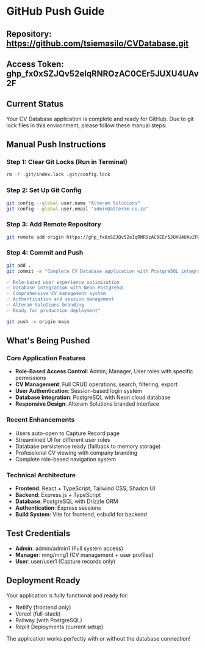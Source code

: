 # GitHub Push Guide

## Repository: https://github.com/tsiemasilo/CVDatabase.git
## Access Token: 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

## Current Status
Your CV Database application is complete and ready for GitHub. Due to git lock files in this environment, please follow these manual steps:

## Manual Push Instructions

### Step 1: Clear Git Locks (Run in Terminal)
```bash
rm -f .git/index.lock .git/config.lock
```

### Step 2: Set Up Git Config
```bash
git config --global user.name "Alteram Solutions"
git config --global user.email "admin@alteram.co.za"
```

### Step 3: Add Remote Repository
```bash
git remote add origin https://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@github.com/tsiemasilo/CVDatabase.git
```

### Step 4: Commit and Push
```bash
git add .
git commit -m "Complete CV Database application with PostgreSQL integration

✅ Role-based user experience optimization
✅ Database integration with Neon PostgreSQL
✅ Comprehensive CV management system  
✅ Authentication and session management
✅ Alteram Solutions branding
✅ Ready for production deployment"

git push -u origin main
```

## What's Being Pushed

### Core Application Features
- **Role-Based Access Control**: Admin, Manager, User roles with specific permissions
- **CV Management**: Full CRUD operations, search, filtering, export
- **User Authentication**: Session-based login system
- **Database Integration**: PostgreSQL with Neon cloud database
- **Responsive Design**: Alteram Solutions branded interface

### Recent Enhancements
- Users auto-open to Capture Record page
- Streamlined UI for different user roles
- Database persistence ready (fallback to memory storage)
- Professional CV viewing with company branding
- Complete role-based navigation system

### Technical Architecture
- **Frontend**: React + TypeScript, Tailwind CSS, Shadcn UI
- **Backend**: Express.js + TypeScript
- **Database**: PostgreSQL with Drizzle ORM
- **Authentication**: Express sessions
- **Build System**: Vite for frontend, esbuild for backend

## Test Credentials
- **Admin**: admin/admin1 (Full system access)
- **Manager**: mng/mng1 (CV management + user profiles)
- **User**: user/user1 (Capture records only)

## Deployment Ready
Your application is fully functional and ready for:
- Netlify (frontend only)
- Vercel (full-stack)
- Railway (with PostgreSQL)
- Replit Deployments (current setup)

The application works perfectly with or without the database connection!